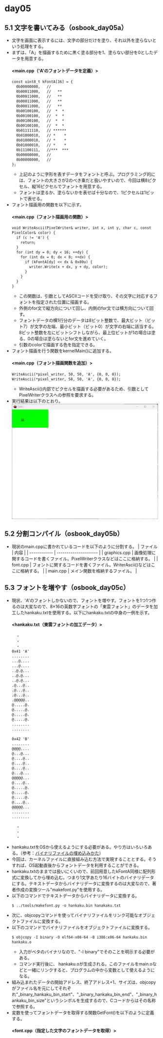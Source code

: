 # day05
## 5.1 文字を書いてみる（osbook_day05a）
- 文字を画面に表示するには、文字の部分だけを塗り、それ以外を塗らないという処理をする。
- まずは、「A」を描画するために黒く塗る部分を1、塗らない部分を0としたデータを用意する。
  #### <main.cpp（'A'のフォントデータを定義）>
  ```
  const uint8_t kFontA[16] = {
    0b00000000,   //
    0b00011000,   //   **   
    0b00011000,   //   **   
    0b00011000,   //   **   
    0b00011000,   //   **   
    0b00100100,   //  *  *  
    0b00100100,   //  *  *  
    0b00100100,   //  *  *  
    0b00100100,   //  *  *  
    0b01111110,   // ****** 
    0b01000010,   // *    * 
    0b01000010,   // *    * 
    0b01000010,   // *    * 
    0b11100111,   //***  ***
    0b00000000,   //
    0b00000000,   //
  };
  ```
  - 上記のように字形を表すデータをフォントと呼ぶ。プログラミング的には、フォントの大きさが2のべき乗だと扱いやすいので、今回は横8ピクセル、縦16ピクセルでフォントを用意する。
  - フォントは塗るか、塗らないかを表せば十分なので、1ピクセルは1ビットで表せる。
- フォント描画用の関数を以下に示す。
  #### <main.cpp（フォント描画用の関数）>
  ```
  void WriteAscii(PixelWriter& writer, int x, int y, char c, const PixelColor& color) {
    if (c != 'A') {
      return;
    }
    for (int dy = 0; dy < 16; ++dy) {
      for (int dx = 0; dx < 8; ++dx) {
        if (kFontA[dy] << dx & 0x80u) {
          writer.Write(x + dx, y + dy, color);
        }
      }
    }
  }
  ```
  - この関数は、引数としてASCIIコードを受け取り、その文字に対応するフォントを指定された位置に描画する。
  - 外側のfor文で縦方向について回し、内側のfor文では横方向について回す。
  - フォントデータの横1行分のデータは8ビット整数で、最大ビット（ビット7）が文字の左端、最小ビット（ビット0）が文字の右端に該当する。8ビット整数を左にビットシフトしながら、最上位ビットが1の場合は塗る、0の場合は塗らないとfor文を進めていく。
  -  引数のcolorで描画する色を指定できる。
- フォント描画を行う関数をkernelMain()に追加する。
  #### <main.cpp（フォント描画関数を追加）>
  ```
  WriteAscii(*pixel_writer, 50, 50, 'A', {0, 0, 0});
  WriteAscii(*pixel_writer, 58, 50, 'A', {0, 0, 0});
  ```
  - WriteAscii()内部でピクセルを描画する必要があるため、引数としてPixelWriterクラスへの参照を要求する。
- 実行結果は以下のとおり。  
  ![Image 1](forntA_drawing.png)
## 5.2 分割コンパイル（osbook_day05b）
- 現状のmain.cppに書かれているコードを以下のように分割する。
  | ファイル | 内容 | 
  | ------------ | --------------------- |
  | graphics.cpp | 画像処理に関するコードを書くファイル。PixelWriterクラスなどはここに格納する。 | 
  | font.cpp | フォントに関するコードを書くファイル。WriterAscii()などはここに格納する。  |
  | main.cpp | メイン関数を格納するファイル。 |
## 5.3 フォントを増やす（osbook_day05c）
- 現状、\'A\'のフォントしかないので、フォントを増やす。フォントを1つ1つ作るのは大変なので、8×16の英数字フォントの「東雲フォント」のデータを加工したhankaku.txtを使用する。以下にhankaku.txtの中身の一例を示す。
  #### <hankaku.txt（東雲フォントの加工データ）>  
  ```
    ・
    ・
    ・
  0x41 'A'
  ........
  ...@....
  ...@....
  ..@.@...
  ..@.@...
  ..@.@...
  .@...@..
  .@...@..
  .@...@..
  .@@@@@..
  @.....@.
  @.....@.
  @.....@.
  @.....@.
  ........
  ........
  
  0x42 'B'
  ........
  @@@@....
  @...@...
  @....@..
  @....@..
  @....@..
  @...@...
  @@@@@...
  @....@..
  @.....@.
  @.....@.
  @.....@.
  @....@..
  @@@@@...
  ........
  ........
  
    ・
    ・
    ・
  ```
- hankaku.txtをOSから使えるようにする必要がある。やり方はいろいろある。（参考：[バイナリファイルの埋め込みかた](http://elm-chan.org/junk/32bit/binclude_j.html)）
- 今回は、カーネルファイルに直接組み込む方法で実現することとする。そうすれば、OS起動直後からフォントデータを利用することができる。
- hankaku.txtのままでは扱いにくいので、前回用意したkFontA同様に配列形式に変換してから埋め込む。つまり1文字あたり16バイトのバイナリデータにする。テキストデータからバイナリデータに変換するのは大変なので、著者作成の変換ツール"makefont.py"を使用する。
- 以下のコマンドでテキストデータからバイナリデータに変換する。
  ```
  $ ../tools/makefont.py -o hankaku.bin hanakaku.txt
  ```
- 次に、objcopyコマンドを使ってバイナリファイルをリンク可能なオブジェクトファイルに変換する。
- 以下のコマンドでバイナリファイルをオブジェクトファイルに変換する。
  ```
  $ objcopy -I binary -O elf64-x86-64 -B i386:x86-64 hankaku.bin hankaku.o
  ```
  - 入力がベタのバイナリなので、"-I binary"でそのことを明示する必要がある。
  - コマンド実行後に、 hankaku.oが生成される。このファイルをmain.oなどと一緒にリンクすると、プログラムの中から変数として使えるようになる。
- 組み込まれたデータの開始アドレス、終了アドレス+1、サイズは、objcopyがファイル名を元にしてそれぞれ"_binary_hankaku_bin_start"、"_binary_hankaku_bin_end"、"_binary_hankaku_bin_size"というシンボルを生成するので、Cコードからはその名称で参照する。
- 変数を使ってフォントデータを取得する関数GetFont()を以下のように定義する。
  #### <font.cpp（指定した文字のフォントデータを取得）>  
  ```
  
  ```
